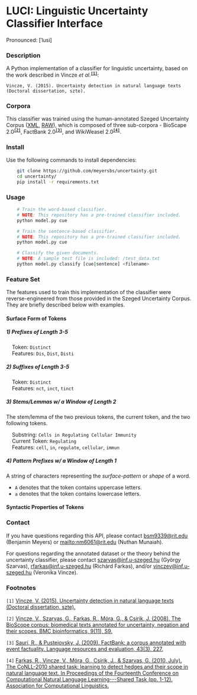 # LUCI: Linguistic Uncertainty Classifier Interface

Pronounced: &#91;&#x2C8;lusi&#93;

### Description

A Python implementation of a classifier for linguistic uncertainty, based on the work described in Vincze <em>et al.</em><sup><b>[`[1]`](#f1)</b></sup>:

```
Vincze, V. (2015). Uncertainty detection in natural language texts (Doctoral dissertation, szte).
```

### Corpora

This classifier was trained using the human-annotated Szeged Uncertainty Corpus ([XML](http://rgai.inf.u-szeged.hu/index.php?lang=en&page=uncertainty), [RAW](http://rgai.inf.u-szeged.hu/project/nlp/uncertainty/clexperiments.zip)), which is composed of three sub-corpora - BioScape 2.0<sup><b>[`[2]`](#f2)</b></sup>, FactBank 2.0<sup><b>[`[3]`](#f3)</b></sup>, and WikiWeasel 2.0<sup><b>[`[4]`](#f4)</b></sup>.

### Install

Use the following commands to install dependencies:

``` bash
    git clone https://github.com/meyersbs/uncertainty.git
    cd uncertainty/
    pip install -r requirements.txt
```

### Usage

``` bash
    # Train the word-based classifier.
    # NOTE: This repository has a pre-trained classifier included.
    python model.py cue

    # Train the sentence-based classifier.
    # NOTE: This repository has a pre-trained classifier included.
    python model.py cue

    # Classify the given documents.
    # NOTE: A sample test file is included: /test_data.txt
    python model.py classify [cue|sentence] <filename>
```

### Feature Set

The features used to train this implementation of the classifier were reverse-engineered from those provided in the Szeged Uncertainty Corpus. They are briefly described below with examples.

#### Surface Form of Tokens

##### 1) Prefixes of Length 3-5

&nbsp;&nbsp;&nbsp;&nbsp;Token: ``Distinct``<br>
&nbsp;&nbsp;&nbsp;&nbsp;Features: ``Dis``, ``Dist``, ``Disti``

##### 2) Suffixes of Length 3-5

&nbsp;&nbsp;&nbsp;&nbsp;Token: ``Distinct``<br>
&nbsp;&nbsp;&nbsp;&nbsp;Features: ``nct``, ``inct``, ``tinct``

##### 3) Stems/Lemmas w/ a Window of Length 2

The stem/lemma of the two previous tokens, the current token, and the two following tokens.

&nbsp;&nbsp;&nbsp;&nbsp;Substring: ``Cells in Regulating Cellular Immunity``<br>
&nbsp;&nbsp;&nbsp;&nbsp;Current Token: ``Regulating``<br>
&nbsp;&nbsp;&nbsp;&nbsp;Features: ``cell``, ``in``, ``regulate``, ``cellular``, ``immun``

##### 4) Pattern Prefixes w/ a Window of Length 1

A string of characters representing the <em>surface-pattern</em> or <em>shape</em> of a word.
* ``A`` denotes that the token contains uppercase letters.
* ``a`` denotes that the token contains lowercase letters.

#### Syntactic Properties of Tokens

### Contact
If you have questions regarding this API, please contact [bsm9339@rit.edu](mailto:bsm9339@rit.edu) (Benjamin Meyers) or [mailto:nm6061@rit.edu](nm6061@rit.edu) (Nuthan Munaiah).

For questions regarding the annotated dataset or the theory behind the uncertainty classifier, please contact [szarvas@inf.u-szeged.hu](mailto:szarvas@inf.u-szeged.hu) (György Szarvas), [rfarkas@inf.u-szeged.hu](mailto:rfarkas@inf.u-szeged.hu) (Richárd Farkas), and/or [vinczev@inf.u-szeged.hu](mailto:vinczev@inf.u-szeged.hu) (Veronika Vincze).

### Footnotes

<a name="f1">`[1]`</a> [Vincze, V. (2015). Uncertainty detection in natural language texts (Doctoral dissertation, szte).](http://doktori.bibl.u-szeged.hu/2291/1/Vincze_Veronika_tezis.pdf)

<a name="f2">`[2]`</a> [Vincze, V., Szarvas, G., Farkas, R., Móra, G., & Csirik, J. (2008). The BioScope corpus: biomedical texts annotated for uncertainty, negation and their scopes. BMC bioinformatics, 9(11), S9.](https://bmcbioinformatics.biomedcentral.com/articles/10.1186/1471-2105-9-S11-S9)

<a name="f3">`[3]`</a> [Saurí, R., & Pustejovsky, J. (2009). FactBank: a corpus annotated with event factuality. Language resources and evaluation, 43(3), 227.](https://link.springer.com/article/10.1007/s10579-0$)

<a name="f4">`[4]`</a> [Farkas, R., Vincze, V., Móra, G., Csirik, J., & Szarvas, G. (2010, July). The CoNLL-2010 shared task: learning to detect hedges and their scope in natural language text. In Proceedings of the Fourteenth Conference on Computational Natural Language Learning---Shared Task (pp. 1-12). Association for Computational Linguistics.](https://www.researchgate.net/profile/Domonkos_Tikk2/publication/2347862$)
